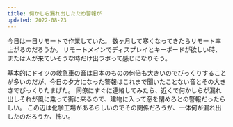 ```yaml
---
title: 何かしら漏れ出したため警報が
updated: 2022-08-23
---
```


今日は一日リモートで作業していた。
数ヶ月して寒くなってきたらリモート率上がるのだろうか。
リモートメインでディスプレイとキーボードが欲しい時、または人が来ていそうな時だけ出ラボって感じになりそう。

基本的にドイツの救急車の音は日本のものの何倍も大きいのでびっくりすることが多いのだが、今日の夕方になった警報はこれまで聞いたことない音とその大きさでびっくりたまげた。
同僚にすぐに連絡してみたら、近くで何かしらが漏れ出しそれが風に乗って街に来るので、建物に入って窓を閉めろとの警報だったらしい。
この辺は化学工場があるらしいのでその関係だろうが、一体何が漏れ出したのだろうか、怖い。
